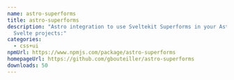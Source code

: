 ```yaml
---
name: astro-superforms
title: astro-superforms
description: "Astro integration to use Sveltekit Superforms in your Astro +
  Svelte projects:"
categories:
  - css+ui
npmUrl: https://www.npmjs.com/package/astro-superforms
homepageUrl: https://github.com/gbouteiller/astro-superforms
downloads: 50
---
```

